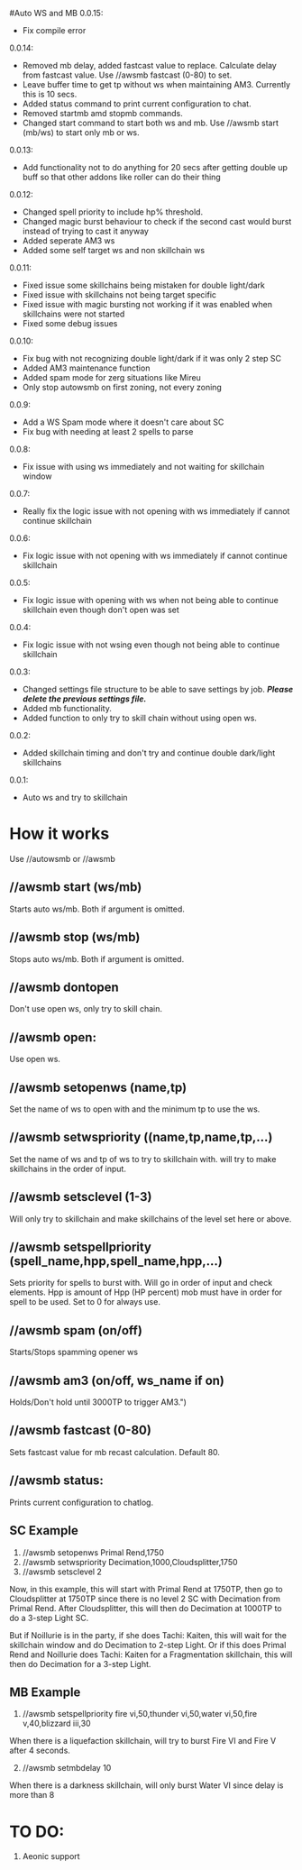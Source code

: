 #Auto WS and MB
0.0.15:
- Fix compile error

0.0.14:
- Removed mb delay, added fastcast value to replace. Calculate delay from fastcast value. Use //awsmb fastcast (0-80) to set.
- Leave buffer time to get tp without ws when maintaining AM3. Currently this is 10 secs.
- Added status command to print current configuration to chat.
- Removed startmb amd stopmb commands.
- Changed start command to start both ws and mb. Use //awsmb start (mb/ws) to start only mb or ws.

0.0.13:
- Add functionality not to do anything for 20 secs after getting double up buff so that other addons like roller can do their thing

0.0.12:
- Changed spell priority to include hp% threshold.
- Changed magic burst behaviour to check if the second cast would burst instead of trying to cast it anyway
- Added seperate AM3 ws
- Added some self target ws and non skillchain ws

0.0.11:
- Fixed issue some skillchains being mistaken for double light/dark
- Fixed issue with skillchains not being target specific
- Fixed issue with magic bursting not working if it was enabled when skillchains were not started
- Fixed some debug issues

0.0.10:
- Fix bug with not recognizing double light/dark if it was only 2 step SC
- Added AM3 maintenance function
- Added spam mode for zerg situations like Mireu
- Only stop autowsmb on first zoning, not every zoning

0.0.9:
- Add a WS Spam mode where it doesn't care about SC
- Fix bug with needing at least 2 spells to parse

0.0.8:
- Fix issue with using ws immediately and not waiting for skillchain window 

0.0.7:
- Really fix the logic issue with not opening with ws immediately if cannot continue skillchain

0.0.6:
- Fix logic issue with not opening with ws immediately if cannot continue skillchain

0.0.5:
- Fix logic issue with opening with ws when not being able to continue skillchain even though don't open was set

0.0.4:
- Fix logic issue with not wsing even though not being able to continue skillchain

0.0.3: 
- Changed settings file structure to be able to save settings by job. ***Please delete the previous settings file.***
- Added mb functionality.
- Added function to only try to skill chain without using open ws.

0.0.2: 
- Added skillchain timing and don't try and continue double dark/light skillchains

0.0.1: 
- Auto ws and try to skillchain

# How it works

Use //autowsmb or //awsmb

## //awsmb start (ws/mb)

Starts auto ws/mb. Both if argument is omitted.

## //awsmb stop (ws/mb)

Stops auto ws/mb. Both if argument is omitted.

## //awsmb dontopen

Don't use open ws, only try to skill chain.

## //awsmb open: 

Use open ws.
		
## //awsmb setopenws (name,tp)

Set the name of ws to open with and the minimum tp to use the ws.

## //awsmb setwspriority ((name,tp,name,tp,...)

Set the name of ws and tp of ws to try to skillchain with. will try to make skillchains in the order of input.

## //awsmb setsclevel (1-3)

Will only try to skillchain and make skillchains of the level set here or above.

## //awsmb setspellpriority (spell_name,hpp,spell_name,hpp,...)

Sets priority for spells to burst with. Will go in order of input and check elements. Hpp is amount of Hpp (HP percent) mob must have in order for spell to be used. Set to 0 for always use.

## //awsmb spam (on/off) 

Starts/Stops spamming opener ws

## //awsmb am3 (on/off, ws_name if on)

Holds/Don't hold until 3000TP to trigger AM3.")

## //awsmb fastcast (0-80) 

Sets fastcast value for mb recast calculation. Default 80.

## //awsmb status:

Prints current configuration to chatlog.

## SC Example

1. //awsmb setopenws Primal Rend,1750
2. //awsmb setwspriority Decimation,1000,Cloudsplitter,1750
3. //awsmb setsclevel 2

Now, in this example, this will start with Primal Rend at 1750TP, then go to Cloudsplitter at 1750TP since there is no level 2 SC with Decimation from Primal Rend. After Cloudsplitter, this will then do Decimation at 1000TP to do a 3-step Light SC.

But if Noillurie is in the party, if she does Tachi: Kaiten, this will wait for the skillchain window and do Decimation to 2-step Light. Or if this does Primal Rend and Noillurie does Tachi: Kaiten for a Fragmentation skillchain, this will then do Decimation for a 3-step Light.

## MB Example

1. //awsmb setspellpriority fire vi,50,thunder vi,50,water vi,50,fire v,40,blizzard iii,30

When there is a liquefaction skillchain, will try to burst Fire VI and Fire V after 4 seconds.

2. //awsmb setmbdelay 10

When there is a darkness skillchain, will only burst Water VI since delay is more than 8

# TO DO:

1. Aeonic support